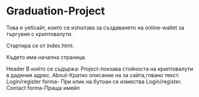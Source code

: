 # Graduation-Project


Това е уебсайт, които се използва за създаването на online-wallet за търгувия с криптовалути.

Стартира се от index.html.

Където има начална страница.

Header
В който се съдържа:
Project-покзава стойноста на криптовалути в дадения адрес.
About-Кратко описание на за сайта,глвано текст.
Login/register forma- При клик на бутоан се измества Login/register.
Contact forma-Праща имейл

